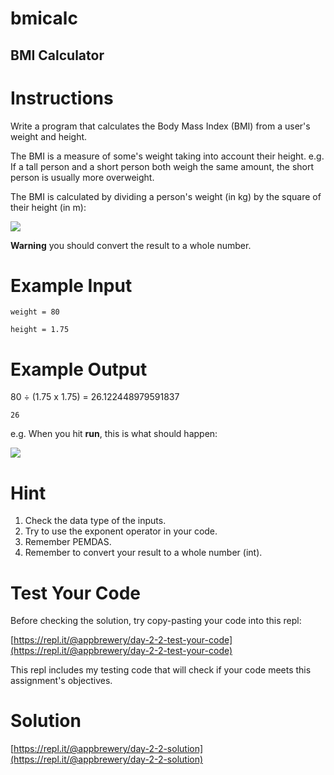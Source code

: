 # bmicalc
## BMI Calculator

# Instructions

Write a program that calculates the Body Mass Index (BMI) from a user's weight and height.

The BMI is a measure of some's weight taking into account their height. e.g. If a tall person and a short person both weigh the same amount, the short person is usually more overweight.

The BMI is calculated by dividing a person's weight (in kg) by the square of their height (in m):

![](https://cdn.fs.teachablecdn.com/jKHjnLrNQjqzdz3MTMyv)

**Warning** you should convert the result to a whole number. 

# Example Input

```
weight = 80
```

```
height = 1.75
```

# Example Output

80 ÷ (1.75 x 1.75) =  26.122448979591837

```
26
```

e.g. When you hit **run**, this is what should happen:  

![](https://cdn.fs.teachablecdn.com/wmjVjddeSmGj0QVtOUrE)

# Hint

1. Check the data type of the inputs.
2. Try to use the exponent operator in your code.
3. Remember PEMDAS.
4. Remember to convert your result to a whole number (int). 

# Test Your Code

Before checking the solution, try copy-pasting your code into this repl: 

[https://repl.it/@appbrewery/day-2-2-test-your-code](https://repl.it/@appbrewery/day-2-2-test-your-code)

This repl includes my testing code that will check if your code meets this assignment's objectives. 



# Solution

[https://repl.it/@appbrewery/day-2-2-solution](https://repl.it/@appbrewery/day-2-2-solution)
